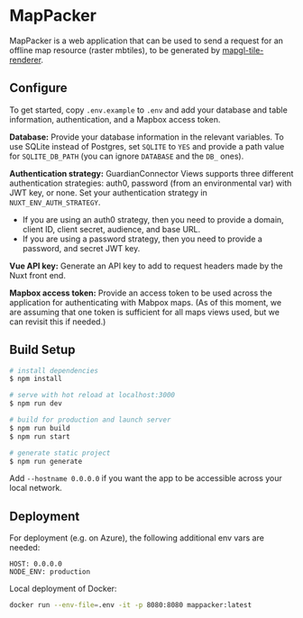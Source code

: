 # MapPacker

MapPacker is a web application that can be used to send a request for an offline map resource (raster mbtiles), to be generated by [mapgl-tile-renderer](http://github.com/conservationMetrics/mapgl-tile-renderer/).

## Configure

To get started, copy `.env.example` to `.env` and add your database and table information, authentication, and a Mapbox access token.

**Database:** Provide your database information in the relevant variables. To use SQLite instead of Postgres, set `SQLITE` to `YES` and provide a path value for `SQLITE_DB_PATH` (you can ignore `DATABASE` and the `DB_` ones).

**Authentication strategy:** GuardianConnector Views supports three different authentication strategies: auth0, password (from an environmental var) with JWT key, or none. Set your authentication strategy in `NUXT_ENV_AUTH_STRATEGY`.

* If you are using an auth0 strategy, then you need to provide a domain, client ID, client secret, audience, and base URL.
* If you are using a password strategy, then you need to provide a password, and secret JWT key.

**Vue API key:** Generate an API key to add to request headers made by the Nuxt front end.

**Mapbox access token:** Provide an access token to be used across the application for authenticating with Mabpox maps. (As of this moment, we are assuming that one token is sufficient for all maps views used, but we can revisit this if needed.)

## Build Setup

```bash
# install dependencies
$ npm install

# serve with hot reload at localhost:3000
$ npm run dev

# build for production and launch server
$ npm run build
$ npm run start

# generate static project
$ npm run generate
```

Add `--hostname 0.0.0.0` if you want the app to be accessible across your local network.

## Deployment

For deployment (e.g. on Azure), the following additional env vars are needed:

```
HOST: 0.0.0.0
NODE_ENV: production
```

Local deployment of Docker:

```sh
docker run --env-file=.env -it -p 8080:8080 mappacker:latest
```
